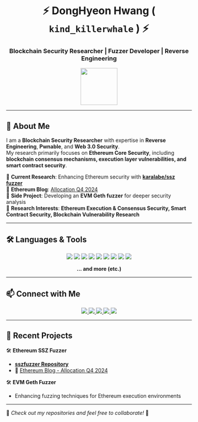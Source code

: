 <h1 align="center"> ⚡ <strong>DongHyeon Hwang</strong> ( <code>kind_killerwhale</code> ) ⚡ </h1>
<h3 align="center">Blockchain Security Researcher | Fuzzer Developer | Reverse Engineering</h3>

<p align="center">
  <img src="https://em-content.zobj.net/source/microsoft-teams/363/whale_1f40b.png" height="100px">
</p>

---

## 🐋 About Me
I am a **Blockchain Security Researcher** with expertise in **Reverse Engineering**, **Pwnable**, and **Web 3.0 Security**.  
My research primarily focuses on **Ethereum Core Security**, including **blockchain consensus mechanisms, execution layer vulnerabilities, and smart contract security**.

🔹 **Current Research**: Enhancing Ethereum security with [**karalabe/ssz fuzzer**](https://github.com/KindKillerwhale/sszfuzzer)  
🔹 **Ethereum Blog**: [Allocation Q4 2024](https://blog.ethereum.org/2025/02/06/allocation-q4-24)  
🔹 **Side Project**: Developing an **EVM Geth fuzzer** for deeper security analysis  
🔹 **Research Interests**: **Ethereum Execution & Consensus Security, Smart Contract Security, Blockchain Vulnerability Research**  

---

## 🛠️ Languages & Tools
<p align="center">
  <img src="https://img.shields.io/badge/C-00599C?style=for-the-badge&logo=c&logoColor=white"/>
  <img src="https://img.shields.io/badge/C++-00599C?style=for-the-badge&logo=cplusplus&logoColor=white"/>
  <img src="https://img.shields.io/badge/Go-00ADD8?style=for-the-badge&logo=go&logoColor=white"/>
  <img src="https://img.shields.io/badge/Rust-000000?style=for-the-badge&logo=rust&logoColor=white"/>
  <img src="https://img.shields.io/badge/Python-3776AB?style=for-the-badge&logo=python&logoColor=white"/>
  <img src="https://img.shields.io/badge/Solidity-363636?style=for-the-badge&logo=solidity&logoColor=white"/>
  <img src="https://img.shields.io/badge/Java-ED8B00?style=for-the-badge&logo=java&logoColor=white"/>
  <img src="https://img.shields.io/badge/JavaScript-F7DF1E?style=for-the-badge&logo=javascript&logoColor=black"/>
  <img src="https://img.shields.io/badge/Assembly-525252?style=for-the-badge&logo=assemblyscript&logoColor=white"/>
</p>
<p align="center">
  <strong>... and more (etc.)</strong>
</p>

---

## 📫 Connect with Me  
<p align="center">
  <a href="mailto:hdh317@korea.ac.kr">
    <img src="https://img.shields.io/badge/Email(hdh317)-D14836?style=for-the-badge&logo=gmail&logoColor=white"/>
  </a>
  <a href="mailto:k1ndk11erwha1e@gmail.com">
    <img src="https://img.shields.io/badge/Email(k1ndk11erwha1e)-D14836?style=for-the-badge&logo=gmail&logoColor=white"/>
  </a>
  <a href="https://x.com/kind_k11rwhale">
    <img src="https://img.shields.io/badge/X(Twitter)-1DA1F2?style=for-the-badge&logo=x&logoColor=white"/>
  </a>
  <a href="https://www.linkedin.com/in/donghyeon-hwang-314447345/">
    <img src="https://img.shields.io/badge/LinkedIn-0A66C2?style=for-the-badge&logo=linkedin&logoColor=white"/>
  </a>
  <a href="https://kindkillerwhale.tistory.com/">
    <img src="https://img.shields.io/badge/Blog-111111?style=for-the-badge&logo=tistory&logoColor=white"/>
  </a>
</p>

---

## 🔬 Recent Projects
🛠️ **Ethereum SSZ Fuzzer**  
  - [**sszfuzzer Repository**](https://github.com/KindKillerwhale/sszfuzzer)  
  - 📰 [Ethereum Blog - Allocation Q4 2024](https://blog.ethereum.org/2025/02/06/allocation-q4-24)  

🛠️ **EVM Geth Fuzzer**  
  - Enhancing fuzzing techniques for Ethereum execution environments  

---

🐋 _Check out my repositories and feel free to collaborate!_ 🚀  
